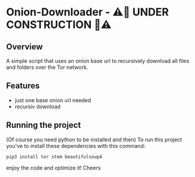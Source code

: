 # Onion-Downloader - ⚠️🚧 UNDER CONSTRUCTION 🚧⚠️
## Overview
A simple script that uses an onion base url to recursively download all files and folders over the Tor network.

## Features
- just one base onion url needed
- recursiv download

## Running the project
(Of course you need python to be installed and then) To run this project you've to install these dependencies with this command:
```
pip3 install tor stem beautifulsoup4
```
enjoy the code and optimize it!
Cheers
